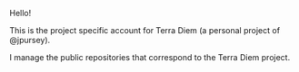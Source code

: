 Hello!

This is the project specific account for Terra Diem (a personal project of @jpursey).

I manage the public repositories that correspond to the Terra Diem project.
